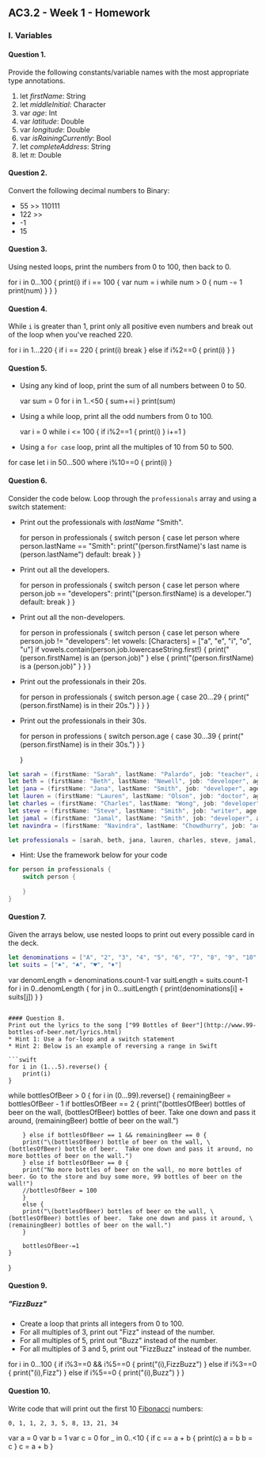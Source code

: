 ## AC3.2 - Week 1 - Homework

### I. Variables

#### Question 1.
Provide the following constants/variable names with the most appropriate type annotations.

1. let _firstName_: String
2. let _middleInitial_: Character
3. var _age_: Int
4. var _latitude_: Double
5. var _longitude_: Double
6. var _isRainingCurrently_: Bool
7. let _completeAddress_: String
8. let _π_: Double

#### Question 2.
Convert the following decimal numbers to Binary:
* 55 >> 110111
* 122 >> 
* -1
* 15

#### Question 3.
Using nested loops, print the numbers from 0 to 100, then back to 0.

for i in 0...100 {
    print(i)
        if i == 100 {
        var num = i
            while num > 0 {
            num -= 1
            print(num)
            }
        }
}


#### Question 4.
While ```i``` is greater than 1, print only all positive even numbers and break 
out of the loop when you've reached 220.

for i in 1...220 {
    if i == 220 {
        print(i)
        break
    } else if i%2==0 {
        print(i)
    }
}

#### Question 5.
* Using any kind of loop, print the sum of all numbers between 0 to 50.

    var sum = 0
    for i in 1..<50 {
        sum+=i
    }
    print(sum)


* Using a while loop, print all the odd numbers from 0 to 100.

    var i = 0
        while i <= 100 {
            if i%2==1 {
            print(i)
        }
        i+=1
        }


* Using a ```for case``` loop, print all the multiples of 10 from 50 to 500.

for case let i in 50...500 where i%10==0 {
    print(i)
}

#### Question 6.
Consider the code below. Loop through the ```professionals``` array and using a switch statement:
* Print out the professionals with _lastName_ "Smith".
    
    for person in professionals {
        switch person {
            case let person where person.lastName == "Smith":
                print("\(person.firstName)'s last name is \(person.lastName")
        default:
            break
        }
    }

* Print out all the developers.

    for person in professionals {
        switch person {
            case let person where person.job == "developers":
                print("\(person.firstName) is a developer.")
        default:
            break
        }
    }


* Print out all the non-developers.

    for person in professionals {
        switch person {
            case let person where person.job != "developers":
                let vowels: [Characters] = ["a", "e", "i", "o", "u"]
                if vowels.contain(person.job.lowercaseString.first!) {
                    print("\(person.firstName) is an \(person.job)"
                } else {
                    print("\(person.firstName) is a \(person.job)"
                }
        }
    }

* Print out the professionals in their 20s.

    for person in professionals {
        switch person.age {
            case 20...29 {
                    print("\(person.firstName) is in their 20s.")
            }
        }
    }

* Print out the professionals in their 30s.

    for person in professions {
        switch person.age {
            case 30...39 {
                print("\(person.firstName) is in their 30s.")
            }
        }
    
    }

```swift
let sarah = (firstName: "Sarah", lastName: "Palardo", job: "teacher", age: 32)
let beth = (firstName: "Beth", lastName: "Newell", job: "developer", age: 29)
let jana = (firstName: "Jana", lastName: "Smith", job: "developer", age: 33)
let lauren = (firstName: "Lauren", lastName: "Olson", job: "doctor", age: 27)
let charles = (firstName: "Charles", lastName: "Wong", job: "developer" , age: 24)
let steve = (firstName: "Steve", lastName: "Smith", job: "writer", age: 28)
let jamal = (firstName: "Jamal", lastName: "Smith", job: "developer", age: 25)
let navindra = (firstName: "Navindra", lastName: "Chowdhurry", job: "actuary", age: 29)

let professionals = [sarah, beth, jana, lauren, charles, steve, jamal, navindra]
```

* Hint: Use the framework below for your code

```swift
for person in professionals {
	switch person {
 
	}
}
```

#### Question 7.
Given the arrays below, use nested loops to print out every possible card in the deck.

```swift
let denominations = ["A", "2", "3", "4", "5", "6", "7", "8", "9", "10", "J", "Q", "K"]
let suits = ["♠️", "♣️", "♥️", "♦️"]
```

var denomLength = denominations.count-1
var suitLength = suits.count-1
    for i in 0..denomLength {
        for j in 0...suitLength {
            print(denominations[i] + suits[j])
        }
    }



```

#### Question 8.
Print out the lyrics to the song ["99 Bottles of Beer"](http://www.99-bottles-of-beer.net/lyrics.html)
* Hint 1: Use a for-loop and a switch statement
* Hint 2: Below is an example of reversing a range in Swift

```swift
for i in (1...5).reverse() {
    print(i)
}
```
while bottlesOfBeer > 0 {
    for i in (0...99).reverse() {
    remainingBeer = bottlesOfBeer - 1
        if bottlesOfBeer == 2 {
        print("\(bottlesOfBeer) bottles of beer on the wall, \(bottlesOfBeer) bottles of beer.  Take one down and pass it around, \(remainingBeer) bottle of beer on the wall.")

        } else if bottlesOfBeer == 1 && remainingBeer == 0 {
        print("\(bottlesOfBeer) bottle of beer on the wall, \(bottlesOfBeer) bottle of beer.  Take one down and pass it around, no more bottles of beer on the wall.")
        } else if bottlesOfBeer == 0 {
        print("No more bottles of beer on the wall, no more bottles of beer. Go to the store and buy some more, 99 bottles of beer on the wall!")
        //bottlesOfBeer = 100
        }
        else {
        print("\(bottlesOfBeer) bottles of beer on the wall, \(bottlesOfBeer) bottles of beer.  Take one down and pass it around, \(remainingBeer) bottles of beer on the wall.")
        }

        bottlesOfBeer-=1
    }
}


#### Question 9.
##### "FizzBuzz"
* Create a loop that prints all integers from 0 to 100.
* For all multiples of 3, print out "Fizz" instead of the number.
* For all multiples of 5, print out "Buzz"  instead of the number.
* For all multiples of 3 and 5, print out "FizzBuzz" instead of the number.

for i in 0...100 {
    if i%3==0 && i%5==0 {
        print("\(i),FizzBuzz")
    } else if i%3==0 {
        print("\(i),Fizz")
    } else if i%5==0 {
        print("\(i),Buzz")
    }
}

#### Question 10.
Write code that will print out the first 10 [Fibonacci](http://www.codeforwin.in/2015/06/fibonacci-series-in-c-program.html) numbers:

```
0, 1, 1, 2, 3, 5, 8, 13, 21, 34
```

var a = 0
var b = 1
var c = 0
for _ in 0..<10 {
    if c == a + b {
        print(c)
        a = b
        b = c
    }
    c = a + b
}
